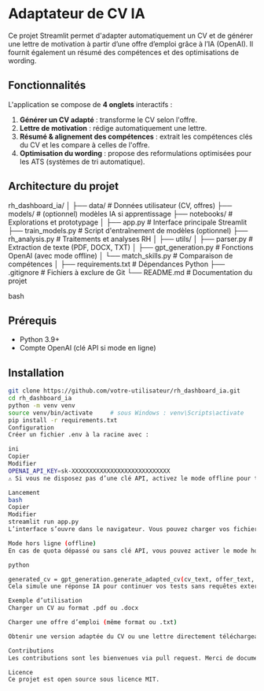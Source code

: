 # Adaptateur de CV IA

Ce projet Streamlit permet d'adapter automatiquement un CV et de générer une lettre de motivation à partir d’une offre d’emploi grâce à l’IA (OpenAI). Il fournit également un résumé des compétences et des optimisations de wording.

## Fonctionnalités

L'application se compose de **4 onglets** interactifs :

1. **Générer un CV adapté** : transforme le CV selon l'offre.
2. **Lettre de motivation** : rédige automatiquement une lettre.
3. **Résumé & alignement des compétences** : extrait les compétences clés du CV et les compare à celles de l'offre.
4. **Optimisation du wording** : propose des reformulations optimisées pour les ATS (systèmes de tri automatique).

## Architecture du projet

rh_dashboard_ia/
│
├── data/ # Données utilisateur (CV, offres)
├── models/ # (optionnel) modèles IA si apprentissage
├── notebooks/ # Explorations et prototypage
│
├── app.py # Interface principale Streamlit
├── train_models.py # Script d'entraînement de modèles (optionnel)
├── rh_analysis.py # Traitements et analyses RH
│
├── utils/
│ ├── parser.py # Extraction de texte (PDF, DOCX, TXT)
│ ├── gpt_generation.py # Fonctions OpenAI (avec mode offline)
│ └── match_skills.py # Comparaison de compétences
│
├── requirements.txt # Dépendances Python
├── .gitignore # Fichiers à exclure de Git
└── README.md # Documentation du projet

bash


## Prérequis

- Python 3.9+
- Compte OpenAI (clé API si mode en ligne)

## Installation

```bash
git clone https://github.com/votre-utilisateur/rh_dashboard_ia.git
cd rh_dashboard_ia
python -m venv venv
source venv/bin/activate     # sous Windows : venv\Scripts\activate
pip install -r requirements.txt
Configuration
Créer un fichier .env à la racine avec :

ini
Copier
Modifier
OPENAI_API_KEY=sk-XXXXXXXXXXXXXXXXXXXXXXXXXXXX
⚠️ Si vous ne disposez pas d’une clé API, activez le mode offline pour tester localement.

Lancement
bash
Copier
Modifier
streamlit run app.py
L’interface s’ouvre dans le navigateur. Vous pouvez charger vos fichiers et interagir avec les différentes options.

Mode hors ligne (offline)
En cas de quota dépassé ou sans clé API, vous pouvez activer le mode hors ligne dans app.py ou gpt_generation.py :

python

generated_cv = gpt_generation.generate_adapted_cv(cv_text, offer_text, offline=True)
Cela simule une réponse IA pour continuer vos tests sans requêtes externes.

Exemple d’utilisation
Charger un CV au format .pdf ou .docx

Charger une offre d’emploi (même format ou .txt)

Obtenir une version adaptée du CV ou une lettre directement téléchargeable

Contributions
Les contributions sont les bienvenues via pull request. Merci de documenter les modifications.

Licence
Ce projet est open source sous licence MIT.